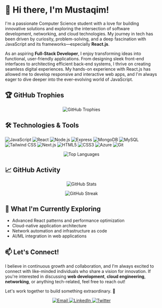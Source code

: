 # 👋 Hi there, I'm Mustaqim! 

I'm a passionate Computer Science student with a love for building innovative solutions and exploring the intersection of software development, networking, and cloud technologies. My journey in tech has been driven by curiosity, problem-solving, and a deep fascination with JavaScript and its frameworks—especially **React.js**.

As an aspiring **Full-Stack Developer**, I enjoy transforming ideas into functional, user-friendly applications. From designing sleek front-end interfaces to architecting efficient back-end systems, I thrive on creating seamless digital experiences. My hands-on experience with React.js has allowed me to develop responsive and interactive web apps, and I'm always eager to dive deeper into the ever-evolving world of JavaScript.

## 🏆 GitHub Trophies

<p align="center">
  <img src="https://github-profile-trophy.vercel.app/?username=mcqeems&theme=radical&row=1&column=6" alt="GitHub Trophies" />
</p>

## 🛠️ Technologies & Tools

![JavaScript](https://img.shields.io/badge/-JavaScript-F7DF1E?style=flat-square&logo=javascript&logoColor=black)
![React](https://img.shields.io/badge/-React-61DAFB?style=flat-square&logo=react&logoColor=black)
![Node.js](https://img.shields.io/badge/-Node.js-339933?style=flat-square&logo=Node.js&logoColor=white)
![Express](https://img.shields.io/badge/-Express-000000?style=flat-square&logo=express&logoColor=white)
![MongoDB](https://img.shields.io/badge/-MongoDB-47A248?style=flat-square&logo=mongodb&logoColor=white)
![MySQL](https://img.shields.io/badge/-MySQL-4479A1?style=flat-square&logo=mysql&logoColor=white)
![Tailwind CSS](https://img.shields.io/badge/-Tailwind_CSS-38B2AC?style=flat-square&logo=tailwind-css&logoColor=white)
![Next.js](https://img.shields.io/badge/-Next.js-000000?style=flat-square&logo=next.js&logoColor=white)
![HTML5](https://img.shields.io/badge/-HTML5-E34F26?style=flat-square&logo=html5&logoColor=white)
![CSS3](https://img.shields.io/badge/-CSS3-1572B6?style=flat-square&logo=css3&logoColor=white)
![Azure](https://img.shields.io/badge/-Azure-0089D6?style=flat-square&logo=microsoft-azure&logoColor=white)
![Git](https://img.shields.io/badge/-Git-F05032?style=flat-square&logo=git&logoColor=white)

<p align="center">
  <img src="https://github-readme-stats.vercel.app/api/top-langs/?username=mcqeems&layout=compact&theme=radical" alt="Top Languages" />
</p>

## 📈 GitHub Activity

<p align="center">
  <img src="https://github-readme-stats.vercel.app/api?username=mcqeems&show_icons=true&theme=radical" alt="GitHub Stats" />
</p>

<p align="center">
  <img src="https://github-readme-streak-stats.herokuapp.com/?user=mcqeems&theme=radical" alt="GitHub Streak" />
</p>


## 🌱 What I'm Currently Exploring

- Advanced React patterns and performance optimization
- Cloud-native application architecture
- Network automation and infrastructure as code
- AI/ML integration in web applications

## 📫 Let's Connect!

I believe in continuous growth and collaboration, and I'm always excited to connect with like-minded individuals who share a vision for innovation. If you're interested in discussing **web development**, **cloud engineering**, **networking**, or anything tech-related, feel free to reach out!

Let's work together to build something extraordinary. 🚀

<p align="center">
  <a href="mailto:mcqeemsofficial@gmail.com">
    <img src="https://img.shields.io/badge/Email-D14836?style=for-the-badge&logo=gmail&logoColor=white" alt="Email" />
  </a>
  <a href="https://www.linkedin.com/in/mcqeems/">
    <img src="https://img.shields.io/badge/LinkedIn-0077B5?style=for-the-badge&logo=linkedin&logoColor=white" alt="LinkedIn" />
  </a>
  <a href="https://x.com/mcqeems">
    <img src="https://img.shields.io/badge/Twitter-1DA1F2?style=for-the-badge&logo=twitter&logoColor=white" alt="Twitter" />
  </a>
</p>

